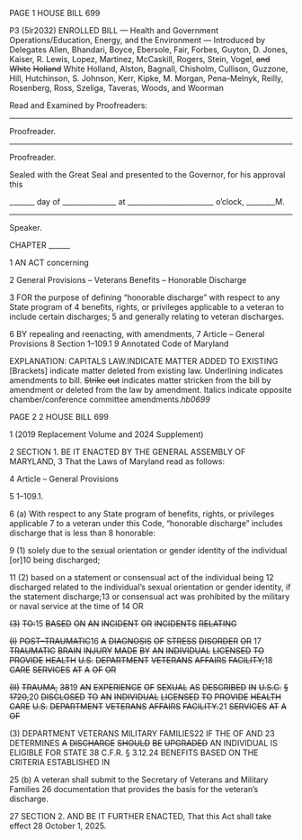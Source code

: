 PAGE 1
HOUSE BILL 699

P3 (5lr2032)
ENROLLED BILL
— Health and Government Operations/Education, Energy, and the Environment —
Introduced by Delegates Allen, Bhandari, Boyce, Ebersole, Fair, Forbes, Guyton,
D. Jones, Kaiser, R. Lewis, Lopez, Martinez, McCaskill, Rogers, Stein,
Vogel, ~~and~~ ~~White~~ ~~Holland~~ White Holland, Alston, Bagnall, Chisholm,
Cullison, Guzzone, Hill, Hutchinson, S. Johnson, Kerr, Kipke, M. Morgan,
Pena–Melnyk, Reilly, Rosenberg, Ross, Szeliga, Taveras, Woods, and
Woorman

Read and Examined by Proofreaders:

_______________________________________________
Proofreader.
_______________________________________________
Proofreader.

Sealed with the Great Seal and presented to the Governor, for his approval this

_______ day of _______________ at ________________________ o’clock, ________M.

______________________________________________
Speaker.

CHAPTER ______

1 AN ACT concerning

2 General Provisions – Veterans Benefits – Honorable Discharge

3 FOR the purpose of defining “honorable discharge” with respect to any State program of
4 benefits, rights, or privileges applicable to a veteran to include certain discharges;
5 and generally relating to veteran discharges.

6 BY repealing and reenacting, with amendments,
7 Article – General Provisions
8 Section 1–109.1
9 Annotated Code of Maryland

EXPLANATION: CAPITALS LAW.INDICATE MATTER ADDED TO EXISTING
[Brackets] indicate matter deleted from existing law.
Underlining indicates amendments to bill.
~~Strike~~ ~~out~~ indicates matter stricken from the bill by amendment or deleted from the law by
amendment.
Italics indicate opposite chamber/conference committee amendments.*hb0699*

PAGE 2
2 HOUSE BILL 699

1 (2019 Replacement Volume and 2024 Supplement)

2 SECTION 1. BE IT ENACTED BY THE GENERAL ASSEMBLY OF MARYLAND,
3 That the Laws of Maryland read as follows:

4 Article – General Provisions

5 1–109.1.

6 (a) With respect to any State program of benefits, rights, or privileges applicable
7 to a veteran under this Code, “honorable discharge” includes discharge that is less than
8 honorable:

9 (1) solely due to the sexual orientation or gender identity of the individual
[or]10 being discharged;

11 (2) based on a statement or consensual act of the individual being
12 discharged related to the individual’s sexual orientation or gender identity, if the statement
discharge;13 or consensual act was prohibited by the military or naval service at the time of
14 OR

~~(3)~~ ~~TO:~~15 ~~BASED~~ ~~ON~~ ~~AN~~ ~~INCIDENT~~ ~~OR~~ ~~INCIDENTS~~ ~~RELATING~~

~~(I)~~ ~~POST–TRAUMATIC~~16 ~~A~~ ~~DIAGNOSIS~~ ~~OF~~ ~~STRESS~~ ~~DISORDER~~ ~~OR~~
17 ~~TRAUMATIC~~ ~~BRAIN~~ ~~INJURY~~ ~~MADE~~ ~~BY~~ ~~AN~~ ~~INDIVIDUAL~~ ~~LICENSED~~ ~~TO~~ ~~PROVIDE~~ ~~HEALTH~~
~~U.S.~~ ~~DEPARTMENT~~ ~~VETERANS~~ ~~AFFAIRS~~ ~~FACILITY;~~18 ~~CARE~~ ~~SERVICES~~ ~~AT~~ ~~A~~ ~~OF~~ ~~OR~~

~~(II)~~ ~~TRAUMA,~~ ~~38~~19 ~~AN~~ ~~EXPERIENCE~~ ~~OF~~ ~~SEXUAL~~ ~~AS~~ ~~DESCRIBED~~ ~~IN~~
~~U.S.C.~~ ~~§~~ ~~1720,~~20 ~~DISCLOSED~~ ~~TO~~ ~~AN~~ ~~INDIVIDUAL~~ ~~LICENSED~~ ~~TO~~ ~~PROVIDE~~ ~~HEALTH~~ ~~CARE~~
~~U.S.~~ ~~DEPARTMENT~~ ~~VETERANS~~ ~~AFFAIRS~~ ~~FACILITY.~~21 ~~SERVICES~~ ~~AT~~ ~~A~~ ~~OF~~

(3) DEPARTMENT VETERANS MILITARY FAMILIES22 IF THE OF AND
23 DETERMINES ~~A~~ ~~DISCHARGE~~ ~~SHOULD~~ ~~BE~~ ~~UPGRADED~~ AN INDIVIDUAL IS ELIGIBLE FOR
STATE 38 C.F.R. § 3.12.24 BENEFITS BASED ON THE CRITERIA ESTABLISHED IN

25 (b) A veteran shall submit to the Secretary of Veterans and Military Families
26 documentation that provides the basis for the veteran’s discharge.

27 SECTION 2. AND BE IT FURTHER ENACTED, That this Act shall take effect
28 October 1, 2025.